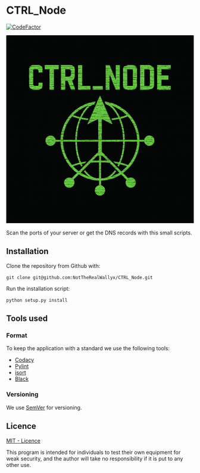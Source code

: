 # CTRL_Node

[![CodeFactor](https://www.codefactor.io/repository/github/nottherealwallyx/ctrl_node/badge)](https://www.codefactor.io/repository/github/nottherealwallyx/ctrl_node)

![GitBlend image](assets/images/CTRL_Node.png)

Scan the ports of your server or get the DNS records with this small scripts.

## Installation

Clone the repository from Github with:

```shell
git clone git@github.com:NotTheRealWallyx/CTRL_Node.git
```

Run the installation script:

```shell
python setup.py install
```

## Tools used

### Format

To keep the application with a standard we use the following tools:

- [Codacy](https://www.codacy.com)
- [Pylint](https://www.pylint.org)
- [isort](https://timothycrosley.github.io/isort/)
- [Black](https://black.readthedocs.io/en/stable/)

### Versioning

We use [SemVer](http://semver.org/) for versioning.

## Licence

[MIT - Licence](LICENSE)

This program is intended for individuals to test their own equipment for weak security, and the author will take no responsibility if it is put to any other use.
